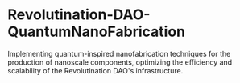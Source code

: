 # Revolutination-DAO-QuantumNanoFabrication
Implementing quantum-inspired nanofabrication techniques for the production of nanoscale components, optimizing the efficiency and scalability of the Revolutination DAO's infrastructure.
